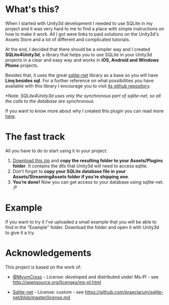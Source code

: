 # What's this?
When I started with Unity3d development I needed to use SQLite in my project and it was very hard to me to find a place with simple instructions on how to make it work. All I got were links to paid solutions on the Unity3d's Assets Store and a lot of different and complicated tutorials.

At the end, I decided that there should be a simpler way and I created **SQLite4Unity3d**, a library that helps you to use SQLite in your Unity3d projects in a clear and easy way and works in **iOS, Android and Windows Phone** projects.

Besides that, it uses the great [sqlite-net](https://github.com/praeclarum/sqlite-net) library as a base so you will have **Linq besides sql**. For a further reference on what possibilities you have available with this library I encourage you to visit [its github repository](https://github.com/praeclarum/sqlite-net). 

*Note: _SQLite4Unity3d uses only the synchronous part of sqlite-net, so all the calls to the database are synchronous._

If you want to know more about why I created this plugin you can read more [here](http://www.codecoding.com/sqlite4unity3d-using-sqlite-net-library-and-unity3d-free-edition/).

# The fast track
All you have to do to start using it in your project:

1. [Download this zip](https://github.com/codecoding/SQLite4Unity3d/raw/master/Plugins.zip) and **copy the resulting folder to your Assets/Plugins folder**. It contains the dlls that Unity3d will need to access sqlite.
2. Don’t forget to **copy your SQLite database file in your Assets/StreamingAssets folder if you’re shipping one**.
3. **You’re done!** Now you can get access to your database using sqlite-net.  ;P

# Example
If you want to try it I've uploaded a small example that you will be able to find in the "Example" folder. Download the folder and open it with Unity3d to give it a try.

# Acknowledgements
This project is based on the work of:

- [@MvvmCross](https://github.com/MvvmCross/MvvmCross) - License: developed and distributed under Ms-Pl - see http://opensource.org/licenses/ms-pl.html

- [Sqlite-net](https://github.com/praeclarum/sqlite-net) - License: custom - see https://github.com/praeclarum/sqlite-net/blob/master/license.md


